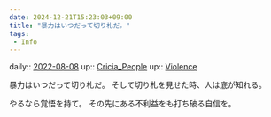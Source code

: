 ```yaml
---
date: 2024-12-21T15:23:03+09:00
title: "暴力はいつだって切り札だ。"
tags:
 - Info
---
```


daily:: [2022-08-08](Daily_Note/2022-08-08.md)
up:: [Cricia_People](Bar/Novel/Nacaria/Cricia_People.md)
up:: [Violence](Bar/Novel/Topics/Violence.md)

暴力はいつだって切り札だ。
そして切り札を見せた時、人は底が知れる。

やるなら覚悟を持て。
その先にある不利益をも打ち破る自信を。